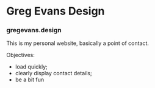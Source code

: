 # Greg Evans Design
### gregevans.design

This is my personal website, basically a point of contact.

Objectives:
* load quickly;
* clearly display contact details;
* be a bit fun

